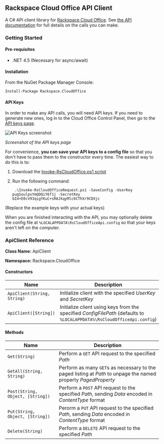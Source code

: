 ## Rackspace Cloud Office API Client

A C# API client library for [Rackspace Cloud
Office](http://www.rackspace.com/cloud-office).  See [the API
documentation](http://api-wiki.apps.rackspace.com/api-wiki/index.php/Main_Page)
for full details on the calls you can make.

### Getting Started

#### Pre-requisites

- .NET 4.5 (Necessary for async/await)

#### Installation

From the NuGet Package Manager Console:

    Install-Package Rackspace.CloudOffice

#### API Keys

In order to make any API calls, you will need API keys.  If you need to
generate new ones, log in to the Cloud Office Control Panel, then go to the
[API keys page](https://cp.rackspace.com/MyAccount/Administrators/ApiKeys).

![API Keys screenshot](https://i.imgur.com/IigeLm2.png)

*Screenshot of the API keys page*

For convenience, __you can save your API keys to a config file__ so that you
don't have to pass them to the constructor every time.  The easiest way to do
this is to:

1. Download the [Invoke-RsCloudOffice.ps1
   script](https://github.com/mkropat/Invoke-RsCloudOfficeRequest)
1. Run the following command:

        .\Invoke-RsCloudOfficeRequest.ps1 -SaveConfig -UserKey pugSoulpxYmQDQiY6f1j -SecretKey bI4+E0cV93qigYKuC+sRAJkqyMlc6CThXr9CDXjc

(Replace the example keys with your actual keys)

When you are finished interacting with the API, you may optionally delete the
config file at `%LOCALAPPDATA\RsCloudOfficeApi.config` so that your keys aren't
left on the computer.

### ApiClient Reference

__Class Name:__ ApiClient

__Namespace:__ Rackspace.CloudOffice

#### Constructors

Name                        | Description
----------------------------|------------
`ApiClient(String, String)` | Initialize client with the specified *UserKey* and *SecretKey*
`ApiClient([String])`       | Initialize client using keys from the specified *ConfigFilePath* (defaults to `%LOCALAPPDATA%\RsCloudOfficeApi.config`)

#### Methods

Name                             | Description
---------------------------------|------------
`Get(String)`                    | Perform a `GET` API request to the specified *Path*
`GetAll(String, String)`         | Perform as many `GET`s as necessary to the paged listing at *Path* to unpage the named property *PagedProperty*
`Post(String, Object, [String])` | Perform a `POST` API request to the specified *Path*, sending *Data* encoded in *ContentType* format
`Put(String, Object, [String])`  | Perorm a `PUT` API request to the specified *Path*, sending *Data* encoded in *ContentType* format
`Delete(String)`                 | Perform a `DELETE` API request to the specified *Path*

